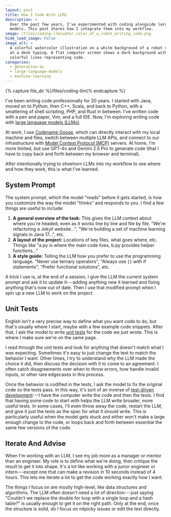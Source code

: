 ```yaml
---
layout: post
title: How I Code With LLMs
description: >
  Over the past few years, I've experimented with coding alongside large language
  models. This post shares how I integrate them into my workflow.
image: /files/coding-llm/water_color_of_a_robot_writing_code.png
hide_lead_image: False
image_alt: >
  A colorful watercolor illustration on a white background of a robot sitting
  at a desk typing. A flat computer screen shows a dark background with
  colorful lines representing code.
categories:
  - generative-ai
  - large-language-models
  - machine-learning
---
```


{% capture file_dir %}/files/coding-llm{% endcapture %}

I've been writing code professionally for 20 years. I started with Java, moved
on to Python, then C++, Scala, and back to Python, with a smattering of shell
scripting, PHP, and Rust in between. I've written code with a pen and paper,
Vim, and a full IDE. Now, I'm exploring writing code with [large language
models (LLMs)][llms].

[llms]: https://en.wikipedia.org/wiki/Large_language_model

At work, I use [Codename Goose][goose], which can directly interact with my
local machine and files, switch between multiple LLM APIs, and connect to our
infrastructure with [Model Context Protocol (MCP)][mcp] servers. At home, I'm
more limited, but use GPT-4o and Gemini 2.5 Pro to generate code (that I have
to copy back and forth between my browser and terminal).

[goose]: https://block.github.io/goose/
[mcp]: https://en.wikipedia.org/wiki/Model_Context_Protocol

After intentionally trying to shoehorn LLMs into my workflow to see where and
how they work, this is what I've learned.

## System Prompt

The system prompt, which the model "reads" before it gets started, is how you
customize the way the model "thinks" and responds to you. I find a few things
are useful to include:

1. **A general overview of the task:** This gives the LLM context about where
   you're headed, even as it works line by line and file by file. "We're
   refactoring a Jekyll website...", "We're building a set of machine learning
   signals in Java 17...", etc.
2. **A layout of the project:** Locations of key files, what goes where, etc.
   Things like "a.py is where the main code lives, b.py provides helper
   functions..."
3. **A style guide:** Telling the LLM how you prefer to use the programming
   language. "Never use ternary operators", "Always use `{}` with if
   statements", "Prefer functional solutions", etc.

A trick I use is, at the end of a session, I give the LLM the current system
prompt and ask it to update it---adding anything new it learned and fixing
anything that's now out of date. Then I use that modified prompt when I spin
up a new LLM to work on the project.

## Unit Tests

English isn't a very precise way to define what you want code to do, but
that's usually where I start, maybe with a few example code snippets. After
that, I ask the model to write [unit tests][tests] for the code we just wrote.
This is where I make sure we're on the same page.

[tests]: https://en.wikipedia.org/wiki/Unit_testing

I read through the unit tests and look for anything that doesn't match what I
was expecting. Sometimes it's easy to just change the test to match the
behavior I want. Other times, I try to understand why the LLM made the choice
it did, then discuss the decision with it to come to an agreement. I often
catch disagreements over when to throw errors, how handle invalid inputs, or
other rare edgecases in this process.

Once the behavior is codified in the tests, I ask the model to fix the
original code so the tests pass. In this way, it's sort of an inverse of
[test-driven development][tdd]---I have the computer write the code and then
the tests. I find that having some code to start with helps the LLM write
broader, more useful tests. In some cases, I'll even throw away the code,
restart the LLM, and give it just the tests as the spec for what it should
write. This is particularly useful when the model gets stuck and either won't
make a large enough change to the code, or loops back and forth between
essential the same few versions of the code.

[tdd]: https://en.wikipedia.org/wiki/Test-driven_development

## Iterate And Advise

When I'm working with an LLM, I see my job more as a manager or mentor than an
engineer. My role is to define what we're doing, then critique the result to
get it into shape. It's a lot like working with a junior engineer or
intern---except one that can make a revision in 10 seconds instead of 4 hours.
This lets me iterate a lot to get the code working exactly how I want.

The things I focus on are mostly high-level, like data structures and
algorithms. The LLM often doesn't need a lot of direction---just saying
"Couldn't we replace the double for loop with a single loop and a hash table?"
is usually enough to get it on the right path. Only at the end, once the
structure is solid, do I focus on nitpicky issues or edit the text directly.
